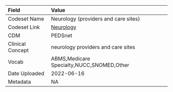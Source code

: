 |Field            |Value                                     |
|:----------------|:-----------------------------------------|
|Codeset Name     |Neurology (providers and care sites)      |
|Codeset Link     |[Neurology](https://github.com/PEDSnet/Variable-Dictionary/blob/main/visit/Neurology.csv)|
|CDM              |PEDSnet                                   |
|Clinical Concept |neurology providers and care sites        |
|Vocab            |ABMS,Medicare Specialty,NUCC,SNOMED,Other |
|Date Uploaded    |2022-06-16                                |
|Metadata         |NA                                        |

